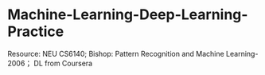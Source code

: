 # Machine-Learning-Deep-Learning-Practice

Resource: NEU CS6140; Bishop: Pattern Recognition and Machine Learning- 2006； DL from Coursera
